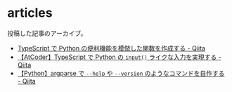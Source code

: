 # articles

投稿した記事のアーカイブ。

- [TypeScript で Python の便利機能を模倣した関数を作成する - Qiita](https://qiita.com/seijinrosen/items/3b99659e0434df09422f)
- [【AtCoder】TypeScript で Python の `input()` ライクな入力を実現する - Qiita](https://qiita.com/seijinrosen/items/5a3c54d574d9622cd2ce)
- [【Python】argparse で `--help` や `--version` のようなコマンドを自作する - Qiita](https://qiita.com/seijinrosen/items/956114ddf569847c0792)
